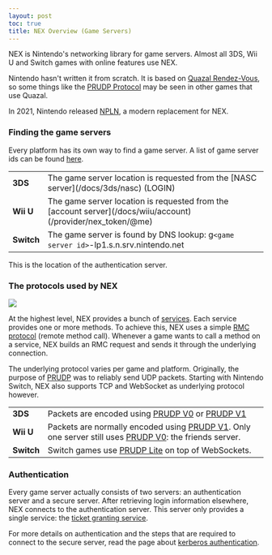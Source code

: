 ```yaml
---
layout: post
toc: true
title: NEX Overview (Game Servers)
---
```


NEX is Nintendo's networking library for game servers. Almost all 3DS, Wii U and Switch games with online features use NEX.

Nintendo hasn't written it from scratch. It is based on [Quazal Rendez-Vous](http://web.archive.org/web/20180823162719/http://quazal.com/rendez-vous.htm), so some things like the [PRUDP Protocol](/docs/prudp) may be seen in other games that use Quazal.

In 2021, Nintendo released [NPLN](/docs/npln), a modern replacement for NEX.

### Finding the game servers
Every platform has its own way to find a game server. A list of game server ids can be found [here](/docs/game-servers).

<table>
  <tr>
    <td><b>3DS</b></td><td>The game server location is requested from the [NASC server](/docs/3ds/nasc) (LOGIN)</td>
  </tr>
  <tr>
    <td><b>Wii U</b></td><td>The game server location is requested from the [account server](/docs/wiiu/account) (/provider/nex_token/@me)</td>
  </tr>
  <tr>
    <td><b>Switch</b></td><td>The game server is found by DNS lookup: g<code>&lt;game server id&gt;</code>-lp1.s.n.srv.nintendo.net</td>
  </tr>
</table>

This is the location of the authentication server.

### The protocols used by NEX
![](https://www.dropbox.com/s/wahcq2ifyncd3bu/protocols.png?raw=1)

At the highest level, NEX provides a bunch of [services](/docs/nex/protocols). Each service provides one or more methods. To achieve this, NEX uses a simple [RMC protocol](/docs/rmc) (remote method call). Whenever a game wants to call a method on a service, NEX builds an RMC request and sends it through the underlying connection.

The underlying protocol varies per game and platform. Originally, the purpose of [PRUDP](/docs/prudp) was to reliably send UDP packets. Starting with Nintendo Switch, NEX also supports TCP and WebSocket as underlying protocol however.

<table>
  <tr>
    <td><b>3DS</b></td><td>Packets are encoded using <a href="PRUDP-Protocol#v0-format">PRUDP V0</a> or <a href="PRUDP-Protocol#v1-format">PRUDP V1</a></td>
  </tr>
  <tr>
    <td><b>Wii U</b></td><td>Packets are normally encoded using <a href="PRUDP-Protocol#v1-format">PRUDP V1</a>. Only one server still uses <a href="PRUDP-Protocol#v0-format">PRUDP V0</a>: the friends server.</td>
  </tr>
  <tr>
    <td><b>Switch</b></td><td>Switch games use <a href="PRUDP-Protocol#lite-format">PRUDP Lite</a> on top of WebSockets.</td>
  </tr>
</table>

### Authentication
Every game server actually consists of two servers: an authentication server and a secure server. After retrieving login information elsewhere, NEX connects to the authentication server. This server only provides a single service: the [ticket granting service](/docs/nex/protocols/authentication).

For more details on authentication and the steps that are required to connect to the secure server, read the page about [kerberos authentication](/docs/nex/kerberos).
